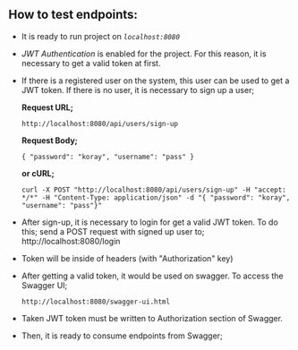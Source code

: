How to test endpoints:
-----------------------
* It is ready to run project on _`localhost:8080`_

* _JWT Authentication_ is enabled for the project. For this reason, it is necessary to get a valid token at first.
* If there is a registered user on the system, this user can be used to get a JWT token. If there is no user, it is necessary to sign up a user;
 

  **Request URL;**

  `http://localhost:8080/api/users/sign-up`
  
  
  **Request Body;**

  `{
  "password": "koray",
  "username": "pass"
  }`
  

  **or cURL;**

  `curl -X POST "http://localhost:8080/api/users/sign-up" -H "accept: */*" -H "Content-Type: application/json" -d "{ "password": "koray", "username": "pass"}"`
  
* After sign-up, it is necessary to login for get a valid JWT token. To do this; send a POST request with signed up user to; http://localhost:8080/login
* Token will be inside of headers (with "Authorization" key)


* After getting a valid token, it would be used on swagger. To access the Swagger UI;
 
  `http://localhost:8080/swagger-ui.html`
  

* Taken JWT token must be written to Authorization section of Swagger.
  

* Then, it is ready to consume endpoints from Swagger;
